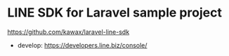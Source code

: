 # LINE SDK for Laravel sample project

https://github.com/kawax/laravel-line-sdk

- develop: https://developers.line.biz/console/
